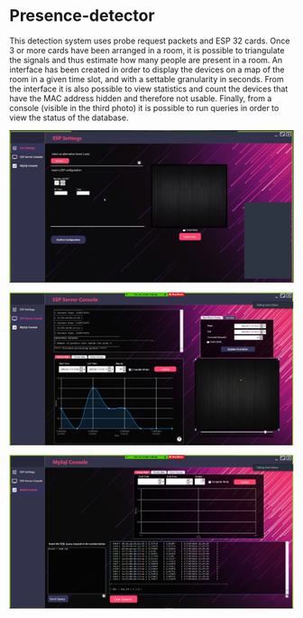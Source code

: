 # Presence-detector

This detection system uses probe request packets and ESP 32 cards. 
Once 3 or more cards have been arranged in a room, it is possible to triangulate the signals and thus estimate how many people are present in a room.
An interface has been created in order to display the devices on a map of the room in a given time slot, and with a settable granularity in seconds. From the interface it is also possible to view statistics and count the devices that have the MAC address hidden and therefore not usable. Finally, from a console (visible in the third photo) it is possible to run queries in order to view the status of the database.

![Alt text](Images/1.PNG?raw=true "Initial view")

![Alt text](Images/2.PNG?raw=true "Detection")

![Alt text](Images/3.PNG?raw=true "Final view")
